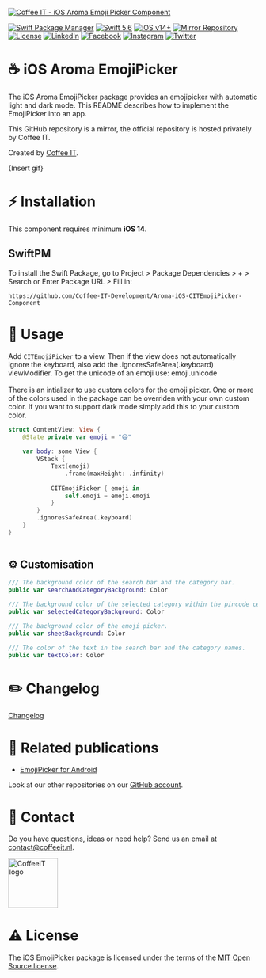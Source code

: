 [![Coffee IT - iOS Aroma Emoji Picker Component](https://coffeeit.nl/wp-content/uploads/2022/08/Aroma_Emoji_Picker_iOS.png)](https://coffeeit.nl/)

[![Swift Package Manager](https://img.shields.io/badge/Swift_Package_Manager-Compatible-brightgreen?style=flat-square)](https://img.shields.io/badge/Swift_Package_Manager-Compatible-brightgreen?style=flat-square)
[![Swift 5.6](https://img.shields.io/badge/Swift-5.6-brightgreen?style=flat-square)](https://img.shields.io/badge/Swift-5.6-brightgreen?style=flat-square)
[![iOS v14+](https://img.shields.io/badge/iOS-v14+-brightgreen?style=flat-square)](https://img.shields.io/badge/iOS-v14+-brightgreen?style=flat-square)
[![Mirror Repository](https://img.shields.io/badge/Mirror-Repository-brightgreen?style=flat-square)](https://img.shields.io/badge/Mirror-Repository-brightgreen?style=flat-square)
[![License](https://img.shields.io/badge/License-MIT-brightgreen.svg?style=flat-square)](LICENSE.md)
[![LinkedIn](https://img.shields.io/badge/LinkedIn-CoffeeIT-blue.svg?style=flat-square)](https://linkedin.com/company/coffee-it)
[![Facebook](https://img.shields.io/badge/Facebook-CoffeeITNL-blue.svg?style=flat-square)](https://www.facebook.com/CoffeeITNL/)
[![Instagram](https://img.shields.io/badge/Instagram-CoffeeITNL-blue.svg?style=flat-square)](https://www.instagram.com/coffeeitnl/)
[![Twitter](https://img.shields.io/badge/Twitter-CoffeeITNL-blue.svg?style=flat-square)](https://twitter.com/coffeeitnl)
# ☕️ iOS Aroma EmojiPicker
The iOS Aroma EmojiPicker package provides an emojipicker with automatic light and dark mode. This README describes how to implement the EmojiPicker into an app.

This GitHub repository is a mirror, the official repository is hosted privately by Coffee IT.

Created by [Coffee IT](https://coffeeit.nl/).

{Insert gif}

# ⚡ Installation
This component requires minimum __iOS 14__.

## SwiftPM
To install the Swift Package, go to Project > Package Dependencies > + > Search or Enter Package URL > Fill in:
```
https://github.com/Coffee-IT-Development/Aroma-iOS-CITEmojiPicker-Component
```

# 📖 Usage
Add `CITEmojiPicker` to a view. Then if the view does not automatically ignore the keyboard, also add the .ignoresSafeArea(.keyboard) viewModifier.
To get the unicode of an emoji use: emoji.unicode  
<br>
There is an intializer to use custom colors for the emoji picker. One or more of the colors used in the package can be overriden with your own custom color. If you want to support dark mode simply add this to your custom color.

```swift
struct ContentView: View {
    @State private var emoji = "😄"
    
    var body: some View {
        VStack {
            Text(emoji)
                .frame(maxHeight: .infinity)
                
            CITEmojiPicker { emoji in
                self.emoji = emoji.emoji
            }
        }
        .ignoresSafeArea(.keyboard)
    }
}
    
```

## ⚙️ Customisation
```swift
/// The background color of the search bar and the category bar.
public var searchAndCategoryBackground: Color

/// The background color of the selected category within the pincode cells.
public var selectedCategoryBackground: Color

/// The background color of the emoji picker.
public var sheetBackground: Color

/// The color of the text in the search bar and the category names.
public var textColor: Color

```

# ✏️ Changelog
[Changelog](CHANGELOG.md)

# 🔗 Related publications

- [EmojiPicker for Android](https://github.com/Coffee-IT-Development/EmojiPicker-Android-Component)

Look at our other repositories on our [GitHub account](https://github.com/orgs/Coffee-IT-Development/repositories).

# 📧 Contact
Do you have questions, ideas or need help? Send us an email at contact@coffeeit.nl.

<picture>
  <source media="(prefers-color-scheme: dark)" srcset="https://global-uploads.webflow.com/605a171ee93af49275331843/623b23cdea80a92703e61b42_Logo_black_1.svg" width="100">
  <source media="(prefers-color-scheme: light)" srcset="https://coffeeit.nl/wp-content/uploads/2016/09/logo_dark_small_new.png" width="100">
  <img alt="CoffeeIT logo" src="https://coffeeit.nl/wp-content/uploads/2016/09/logo_dark_small_new.png">
</picture>

# ⚠️ License
The iOS EmojiPicker package is licensed under the terms of the [MIT Open Source license](LICENSE.md).
